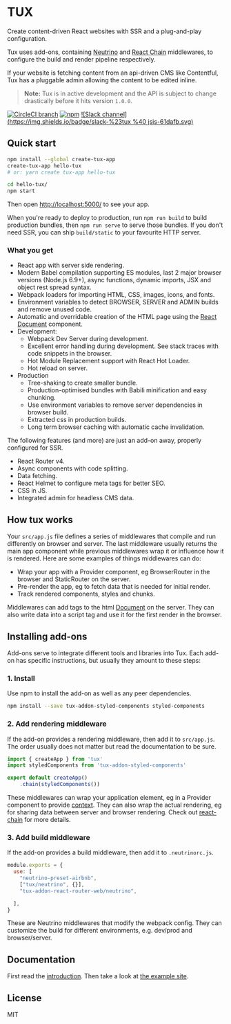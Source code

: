 # TUX

Create content-driven React websites with SSR and a plug-and-play configuration.

Tux uses add-ons, containing [Neutrino](https://neutrino.js.org/) and [React Chain](https://github.com/aranja/react-chain/) middlewares, to configure the build and render pipeline respectively.

If your website is fetching content from an api-driven CMS like Contentful, Tux has a pluggable admin allowing the content to be edited inline.

> **Note:** Tux is in active development and the API is subject to change drastically before it hits version `1.0.0`.

[![CircleCI branch](https://img.shields.io/circleci/project/github/aranja/tux/master.svg)](https://circleci.com/gh/aranja/tux) [![npm](https://img.shields.io/npm/v/tux.svg)](https://www.npmjs.com/package/tux) [![Slack channel](https://img.shields.io/badge/slack-%23tux %40 jsis-61dafb.svg)](http://jsis-slackin.herokuapp.com/)

## Quick start

```bash
npm install --global create-tux-app
create-tux-app hello-tux
# or: yarn create tux-app hello-tux

cd hello-tux/
npm start
```

Then open [http://localhost:5000/](http://localhost:5000/) to see your app.

When you're ready to deploy to production, run `npm run build` to build production bundles, then `npm run serve` to serve those bundles. If you don't need SSR, you can ship `build/static` to your favourite HTTP server.

### What you get

* React app with server side rendering.
* Modern Babel compilation supporting ES modules, last 2 major browser versions \(Node.js 6.9+\), async functions, dynamic imports, JSX and object rest spread syntax.
* Webpack loaders for importing HTML, CSS, images, icons, and fonts.
* Environment variables to detect BROWSER, SERVER and ADMIN builds and remove unused code.
* Automatic and overridable creation of the HTML page using the [React Document](https://www.npmjs.com/package/react-document) component.
* Development:
  * Webpack Dev Server during development.
  * Excellent error handling during development. See stack traces with code snippets in the browser.
  * Hot Module Replacement support with React Hot Loader.
  * Hot reload on server.
* Production
  * Tree-shaking to create smaller bundle.
  * Production-optimised bundles with Babili minification and easy chunking.
  * Use environment variables to remove server dependencies in browser build.
  * Extracted css in production builds.
  * Long term browser caching with automatic cache invalidation.

The following features \(and more\) are just an add-on away, properly configured for SSR.

* React Router v4.
* Async components with code splitting.
* Data fetching.
* React Helmet to configure meta tags for better SEO.
* CSS in JS.
* Integrated admin for headless CMS data.

## How tux works

Your `src/app.js` file defines a series of middlewares that compile and run differently on browser and server. The last middleware usually returns the main app component while previous middlewares wrap it or influence how it is rendered. Here are some examples of things middlewares can do:

* Wrap your app with a Provider component, eg BrowserRouter in the browser and StaticRouter on the server.
* Pre-render the app, eg to fetch data that is needed for initial render.
* Track rendered components, styles and chunks.

Middlewares can add tags to the html [Document](https://github.com/aranja/react-document) on the server. They can also write data into a script tag and use it for the first render in the browser.

## Installing add-ons

Add-ons serve to integrate different tools and libraries into Tux. Each add-on has specific instructions, but usually they amount to these steps:

### 1. Install

Use npm to install the add-on as well as any peer dependencies.

```bash
npm install --save tux-addon-styled-components styled-components
```

### 2. Add rendering middleware

If the add-on provides a rendering middleware, then add it to `src/app.js`. The order usually does not matter but read the documentation to be sure.

```javascript
import { createApp } from 'tux'
import styledComponents from 'tux-addon-styled-components'

export default createApp()
    .chain(styledComponents())
```

These middlewares can wrap your application element, eg in a Provider component to provide [context](https://facebook.github.io/react/docs/context.html). They can also wrap the actual rendering, eg for sharing data between server and browser rendering. Check out [react-chain](https://github.com/aranja/react-chain/) for more details.

### 3. Add build middleware

If the add-on provides a build middleware, then add it to `.neutrinorc.js`.

```javascript
module.exports = {
  use: [
    "neutrino-preset-airbnb",
    ["tux/neutrino", {}],
    "tux-addon-react-router-web/neutrino",

  ],
}
```

These are Neutrino middlewares that modify the webpack config. They can customize the build for different environments, e.g. dev/prod and browser/server.

## Documentation

First read the [introduction](/docs/introduction.md). Then take a look at [the example site](/packages/tux-example-site/).

## License

MIT


